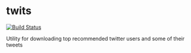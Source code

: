 twits
=====

[![Build Status](https://travis-ci.org/tleen/twits.png?branch=master)](https://travis-ci.org/tleen/twits)

Utility for downloading top recommended twitter users and some of their tweets

